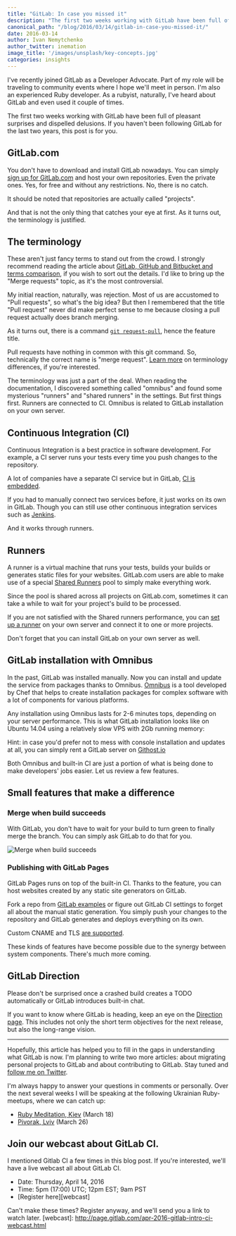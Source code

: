 ```yaml
---
title: "GitLab: In case you missed it"
description: "The first two weeks working with GitLab have been full of pleasant surprises and dispelled delusions. If you haven't been following GitLab for the last two years, this post is for you."
canonical_path: "/blog/2016/03/14/gitlab-in-case-you-missed-it/"
date: 2016-03-14
author: Ivan Nemytchenko
author_twitter: inemation
image_title: '/images/unsplash/key-concepts.jpg'
categories: insights
---
```


I've recently joined GitLab as a Developer Advocate. 
Part of my role will be traveling to community events where I hope we'll meet in person. 
I'm also an experienced Ruby developer. 
As a rubyist, naturally, I've heard about GitLab and even used it couple of times.

The first two weeks working with GitLab have been full of pleasant surprises and dispelled delusions. 
If you haven't been following GitLab for the last two years, this post is for you.

<!--more-->

## GitLab.com

You don't have to download and install GitLab nowadays. 
You can simply [sign up for GitLab.com](https://gitlab.com/users/sign_in) and host your own repositories. 
Even the private ones. 
Yes, for free and without any restrictions. 
No, there is no catch.

It should be noted that repositories are actually called "projects". 

And that is not the only thing that catches your eye at first. 
As it turns out, the terminology is justified.

## The terminology 

These aren't just fancy terms to stand out from the crowd. 
I strongly recommend reading the article about [GitLab, GitHub and Bitbucket and terms comparison](/blog/2016/01/27/comparing-terms-gitlab-github-bitbucket/), if you wish to sort out the details. 
I'd like to bring up the "Merge requests" topic, as it's the most controversial.

My initial reaction, naturally, was rejection. Most of us are accustomed to
"Pull requests", so what's the big idea?
But then I remembered that the title "Pull request" never did make perfect
sense to me because closing a pull request actually does branch merging.

As it turns out, there is a command [`git request-pull`](https://git-scm.com/docs/git-request-pull),
hence the feature title.

Pull requests have nothing in common with this git command. So, technically the correct name is "merge request". 
[Learn more](/blog/2016/01/27/comparing-terms-gitlab-github-bitbucket/) on terminology differences, if you're interested.

The terminology was just a part of the deal. 
When reading the documentation, I discovered something called "omnibus" and
found some mysterious "runners" and "shared runners" in the settings. 
But first things first. 
Runners are connected to CI. 
Omnibus is related to GitLab installation on your own server.

## Continuous Integration (CI)

Continuous Integration is a best practice in software development.
For example, a CI server runs your tests every time you push changes to the repository.

A lot of companies have a separate CI service but in GitLab, [CI is embedded](https://docs.gitlab.com/ee/ci/).

If you had to manually connect two services before, it just works on its own in GitLab.
Though you can still use other continuous integration services such as [Jenkins](http://doc.gitlab.com/ee/integration/jenkins.html).

And it works through runners.

## Runners

A runner is a virtual machine that runs your tests, builds your builds or generates static files for your websites. 
GitLab.com users are able to make use of a special [Shared Runners](http://doc.gitlab.com/ce/ci/quick_start/README.html#shared-runners) pool to simply make everything work. 

Since the pool is shared across all projects on GitLab.com, sometimes it can
take a while to wait for your project's build to be processed.

If you are not satisfied with the Shared runners performance, you can
[set up a runner](/blog/2016/03/01/gitlab-runner-with-docker/)
on your own server and connect it to one or more projects.

Don't forget that you can install GitLab on your own server as well. 

## GitLab installation with Omnibus


In the past, GitLab was installed manually. 
Now you can install and update the service from packages thanks to Omnibus.
[Omnibus](http://doc.gitlab.com/omnibus) is a tool developed by Chef
that helps to create installation packages for complex software with a lot of
components for various platforms.

Any installation using Omnibus lasts for 2-6 minutes tops, depending on your server performance. 
This is what GitLab installation looks like on Ubuntu 14.04 using a relatively slow VPS with 2Gb running memory:
<script type="text/javascript" src="https://asciinema.org/a/39151.js" id="asciicast-39151" async></script>

Hint: in case you'd prefer not to mess with console installation and updates at
all, you can simply rent a GitLab server on [Githost.io](https://githost.io/)

Both Omnibus and built-in CI are just a portion of what is being done to make developers' jobs easier.
Let us review a few features.

## Small features that make a difference

### Merge when build succeeds

With GitLab, you don't have to wait for your build to turn green to finally merge the branch. 
You can simply ask GitLab to do that for you.

![Merge when build succeeds](/images/automerge.jpg)

### Publishing with GitLab Pages

GitLab Pages runs on top of the built-in CI.
Thanks to the feature, you can host websites created by any static site generators on GitLab.

Fork a repo from [GitLab examples](https://gitlab.com/groups/gitlab-examples?utf8=%E2%9C%93&filter_projects=pages-)
or figure out GitLab CI settings to forget all about the manual static generation.
You simply push your changes to the repository and GitLab generates and deploys everything on its own.

Custom CNAME and TLS [are supported](http://doc.gitlab.com/ee/pages/README.html#add-a-custom-domain-to-your-pages-website).

These kinds of features have become possible due to the synergy between system components.
There's much more coming.

## GitLab Direction

Please don't be surprised once a crashed build creates a TODO automatically or GitLab introduces built-in chat.

If you want to know where GitLab is heading, keep an eye on the [Direction page](/direction/).
This includes not only the short term objectives for the next release, but also the long-range vision.

* * * 

Hopefully, this article has helped you to fill in the gaps in understanding what GitLab is now. 
I'm planning to write two more articles: about migrating personal projects to GitLab and about contributing to GitLab.
Stay tuned and [follow me on Twitter](https://twitter.com/inemation).

I'm always happy to answer your questions in comments or personally.
Over the next several weeks I will be speaking at the following Ukrainian Ruby-meetups, where we can catch up:

- [Ruby Meditation, Kiev](https://www.facebook.com/events/406794219490854/) (March 18)
- [Pivorak, Lviv](https://www.facebook.com/pivorak/) (March 26)

## Join our webcast about GitLab CI.

I mentioned Gitlab CI a few times in this blog post. If you're interested,
we'll have a live webcast all about GitLab CI.

- Date: Thursday, April 14, 2016 
- Time: 5pm (17:00) UTC; 12pm EST; 9am PST 
- [Register here][webcast]

Can't make these times? Register anyway, and we'll send you a link to watch later.
[webcast]: http://page.gitlab.com/apr-2016-gitlab-intro-ci-webcast.html
